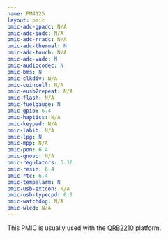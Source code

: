 ```yaml
---
name: PM4125
layout: pmic
pmic-adc-gpadc: N/A
pmic-adc-iadc: N/A
pmic-adc-rradc: N/A
pmic-adc-thermal: N
pmic-adc-touch: N/A
pmic-adc-vadc: N
pmic-audiocodec: N
pmic-bms: N
pmic-clkdiv: N/A
pmic-coincell: N/A
pmic-eusb2repeat: N/A
pmic-flash: N/A
pmic-fuelgauge: N
pmic-gpio: 6.4
pmic-haptics: N/A
pmic-keypad: N/A
pmic-labib: N/A
pmic-lpg: N
pmic-mpp: N/A
pmic-pon: 6.4
pmic-qnovo: N/A
pmic-regulators: 5.16
pmic-resin: 6.4
pmic-rtc: 6.4
pmic-tempalarm: N
pmic-usb-extcon: N/A
pmic-usb-typecpd: 6.9
pmic-watchdog: N/A
pmic-wled: N/A
---
```

This PMIC is usually used with the [QRB2210](../soc/qcm2290) platform.
